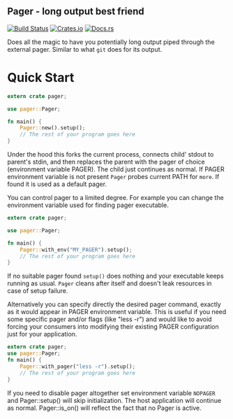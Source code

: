 ## Pager - long output best friend

[![Build Status](https://gitlab.com/imp/pager-rs/badges/master/build.svg)](https://gitlab.com/imp/pager-rs/pipelines)
[![Crates.io](https://img.shields.io/crates/v/pager.svg)](https://crates.io/crates/pager)
[![Docs.rs](https://docs.rs/pager/badge.svg)](https://docs.rs/pager)

Does all the magic to have you potentially long output piped through the
external pager. Similar to what `git` does for its output.

# Quick Start

```rust
extern crate pager;

use pager::Pager;

fn main() {
    Pager::new().setup();
    // The rest of your program goes here
}
```

Under the hood this forks the current process, connects child' stdout
to parent's stdin, and then replaces the parent with the pager of choice
(environment variable PAGER). The child just continues as normal. If PAGER
environment variable is not present `Pager` probes current PATH for `more`.
If found it is used as a default pager.

You can control pager to a limited degree. For example you can change the
environment variable used for finding pager executable.

```rust
extern crate pager;

use pager::Pager;

fn main() {
    Pager::with_env("MY_PAGER").setup();
    // The rest of your program goes here
}
```

If no suitable pager found `setup()` does nothing and your executable keeps
running as usual. `Pager` cleans after itself and doesn't leak resources in
case of setup failure.

Alternatively you can specify directly the desired pager command, exactly
as it would appear in PAGER environment variable. This is useful if you
need some specific pager and/or flags (like "less -r") and would like to
avoid forcing your consumers into modifying their existing PAGER
configuration just for your application.

```rust
extern crate pager;
use pager::Pager;
fn main() {
    Pager::with_pager("less -r").setup();
    // The rest of your program goes here
}
```

If you need to disable pager altogether set environment variable `NOPAGER`
and Pager::setup() will skip initialization. The host application will continue
as normal. Pager::is_on() will reflect the fact that no Pager is active.
